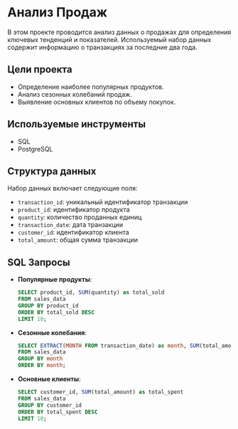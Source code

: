 
# Анализ Продаж

В этом проекте проводится анализ данных о продажах для определения ключевых тенденций и показателей. Используемый набор данных содержит информацию о транзакциях за последние два года.

## Цели проекта

- Определение наиболее популярных продуктов.
- Анализ сезонных колебаний продаж.
- Выявление основных клиентов по объему покупок.

## Используемые инструменты

- SQL
- PostgreSQL

## Структура данных

Набор данных включает следующие поля:
- `transaction_id`: уникальный идентификатор транзакции
- `product_id`: идентификатор продукта
- `quantity`: количество проданных единиц
- `transaction_date`: дата транзакции
- `customer_id`: идентификатор клиента
- `total_amount`: общая сумма транзакции

## SQL Запросы

- **Популярные продукты**:
  ```sql
  SELECT product_id, SUM(quantity) as total_sold
  FROM sales_data
  GROUP BY product_id
  ORDER BY total_sold DESC
  LIMIT 10;
  ```

- **Сезонные колебания**:
  ```sql
  SELECT EXTRACT(MONTH FROM transaction_date) as month, SUM(total_amount) as total_revenue
  FROM sales_data
  GROUP BY month
  ORDER BY month;
  ```

- **Основные клиенты**:
  ```sql
  SELECT customer_id, SUM(total_amount) as total_spent
  FROM sales_data
  GROUP BY customer_id
  ORDER BY total_spent DESC
  LIMIT 10;
  ```
